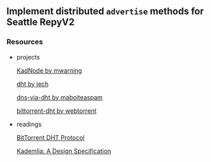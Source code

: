 
## Implement distributed `advertise` methods for Seattle RepyV2 

### Resources 

- projects 

  [KadNode by mwarning](https://github.com/mwarning/KadNode)

  [dht by jech](https://github.com/jech/dht)
  
  [dns-via-dht by maboiteaspam](https://github.com/maboiteaspam/dns-via-dht)
  
  [bittorrent-dht by webtorrent](https://github.com/webtorrent/bittorrent-dht)

- readings 

  [BitTorrent DHT Protocol](http://www.bittorrent.org/beps/bep_0005.html)

  [Kademlia: A Design Specification](http://xlattice.sourceforge.net/components/protocol/kademlia/specs.html#key)
